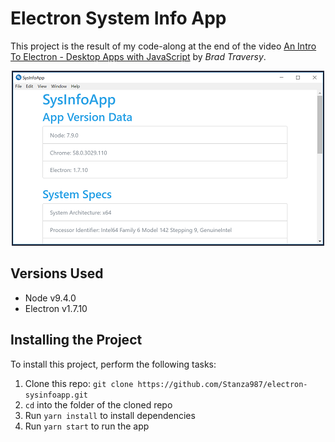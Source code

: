 # Electron System Info App
This project is the result of my code-along at the end of the video [An Intro To Electron - Desktop Apps with JavaScript](https://www.youtube.com/watch?v=mr9Mtm_TRpw) by *Brad Traversy*.

<p align="center">
    <img width="500" height="280" src="./img/homepage.png"><br>
</p>

## Versions Used
* Node v9.4.0
* Electron v1.7.10

## Installing the Project
To install this project, perform the following tasks:

1. Clone this repo: `git clone https://github.com/Stanza987/electron-sysinfoapp.git`
1. `cd` into the folder of the cloned repo
1. Run `yarn install` to install dependencies
1. Run `yarn start` to run the app
